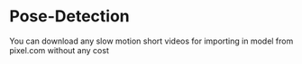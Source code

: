 # Pose-Detection
You can download any  slow motion short videos for importing in model from pixel.com without any cost 
